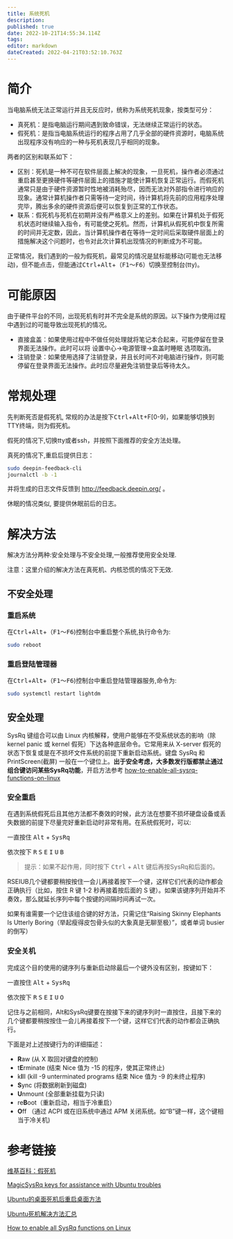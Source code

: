 ```yaml
---
title: 系统死机
description: 
published: true
date: 2022-10-21T14:55:34.114Z
tags: 
editor: markdown
dateCreated: 2022-04-21T03:52:10.763Z
---
```


# 简介

当电脑系统无法正常运行并且无反应时，统称为系统死机现象，按类型可分：

- 真死机：是指电脑运行期间遇到致命错误，无法继续正常运行的状态。
- 假死机：是指当电脑系统运行的程序占用了几乎全部的硬件资源时，电脑系统出现程序没有响应的一种与死机表现几乎相同的现象。

两者的区别和联系如下：

- 区别：死机是一种不可在软件层面上解决的现象，一旦死机，操作者必须通过重启甚至更换硬件等硬件层面上的措施才能使计算机恢复正常运行。而假死机通常只是由于硬件资源暂时性地被消耗殆尽，因而无法对外部指令进行响应的现象。通常计算机操作者只需等待一定时间，待计算机将先前的应用程序处理完毕，腾出多余的硬件资源后便可以恢复到正常的工作状态。
- 联系：假死机与死机在初期并没有严格意义上的差别。如果在计算机处于假死机状态时继续输入指令，有可能使之死机。然而，计算机从假死机中恢复所需的时间并无定数，因此，当计算机操作者在等待一定时间后采取硬件层面上的措施解决这个问题时，也令对此次计算机出现情况的判断成为不可能。

正常情况，我们遇到的一般为假死机，最常见的情况是鼠标能移动(可能也无法移动)，但不能点击，但能通过<kbd>Ctrl</kbd>+<kbd>Alt</kbd>+（<kbd>F1</kbd>～<kbd>F6</kbd>）切换至控制台(tty)。

# 可能原因
由于硬件平台的不同，出现死机有时并不完全是系统的原因。以下操作为使用过程中遇到过的可能导致出现死机的情况。
- 直接盒盖：如果使用过程中不做任何处理就将笔记本合起来，可能停留在登录界面无法操作。此时可以将 设置中心->电源管理->盒盖时睡眠 选项取消。
- 注销登录：如果使用选择了注销登录，并且长时间不对电脑进行操作，则可能停留在登录界面无法操作。此时应尽量避免注销登录后等待太久。

# 常规处理

先判断死否是假死机, 常规的办法是按下<kbd>Ctrl</kbd>+<kbd>Alt</kbd>+F[0-9]，如果能够切换到TTY终端，则为假死机。

假死的情况下,切换tty或者ssh，并按照下面推荐的安全方法处理。

真死的情况下,重启后提供日志：
```bash
sudo deepin-feedback-cli
journalctl -b -1
```
并将生成的日志文件反馈到 http://feedback.deepin.org/ 。

休眠的情况类似, 要提供休眠前后的日志。

# 解决方法

解决方法分两种:安全处理与不安全处理,一般推荐使用安全处理.

注意：这里介绍的解决方法在真死机、内核恐慌的情况下无效.

## 不安全处理

### 重启系统

在<kbd>Ctrl</kbd>+<kbd>Alt</kbd>+（<kbd>F1</kbd>～<kbd>F6</kbd>)控制台中重启整个系统,执行命令为:
```bash
sudo reboot
```
### 重启登陆管理器

在<kbd>Ctrl</kbd>+<kbd>Alt</kbd>+（<kbd>F1</kbd>～<kbd>F6</kbd>)控制台中重启登陆管理器服务,命令为:
```bash
sudo systemctl restart lightdm
```
## 安全处理

SysRq 键组合可以由 Linux 内核解释，使用户能够在不受系统状态的影响（除 kernel panic 或 kernel 假死）下达各种底层命令。它常用来从 X-server 假死的状态下恢复或是在不损坏文件系统的前提下重新启动系统。键盘 SysRq 和 PrintScreen(截屏) 一般在一个键位上。**出于安全考虑，大多数发行版都禁止通过组合键访问某些SysRq功能**，开启方法参考 [how-to-enable-all-sysrq-functions-on-linux](https://linuxconfig.org/how-to-enable-all-sysrq-functions-on-linux)

### 安全重启

在遇到系统假死后且其他方法都不奏效的时候，此方法在想要不损坏硬盘设备或丢失数据的前提下尽量完好重新启动时非常有用。在系统假死时，可以:

一直按住 <kbd>Alt</kbd> + <kbd>SysRq</kbd>

依次按下 <kbd>R</kbd> <kbd>S</kbd> <kbd>E</kbd> <kbd>I</kbd> <kbd>U</kbd> <kbd>B</kbd>

>提示：如果不起作用，同时按下 <kbd>Ctrl</kbd> + <kbd>Alt</kbd> 键后再按SysRq和后面的。

RSEIUB几个键都要稍按按住一会儿再接着按下一个键，这样它们代表的动作都会正确执行（比如，按住 R 键 1-2 秒再接着按后面的 S 键）。如果该键序列开始并不奏效，那么就延长序列中每个按键的间隔时间再试一次。

如果有谁需要一个记住该组合键的好方法，只需记住“Raising Skinny Elephants Is Utterly Boring（举起瘦得皮包骨头似的大象真是无聊至极）”，或者单词 busier 的倒写）

### 安全关机

完成这个目的使用的键序列与重新启动除最后一个键外没有区别，按键如下：

一直按住 <kbd>Alt</kbd> + <kbd>SysRq</kbd>

依次按下 <kbd>R</kbd> <kbd>S</kbd> <kbd>E</kbd> <kbd>I</kbd> <kbd>U</kbd> <kbd>O</kbd>

记住与之前相同，Alt和SysRq键要在按接下来的键序列时一直按住，且接下来的几个键都要稍按按住一会儿再接着按下一个键，这样它们代表的动作都会正确执行。

下面是对上述按键行为的详细描述：

- **R**aw (从 X 取回对键盘的控制)
- t**E**rminate (结束 Nice 值为 -15 的程序，使其正常终止)
- k**I**ll (kill -9 unterminated programs 结束 Nice 值为 -9 的未终止程序)
- **S**ync (将数据刷新到磁盘)
- **U**nmount (全部重新挂载为只读)
- re**B**oot（重新启动，相当于冷重启）
- **O**ff （通过 ACPI 或在旧系统中通过 APM 关闭系统。如“B”键一样，这个键相当于冷关机)



# 参考链接

[维基百科：假死机](http://zh.wikipedia.org/wiki/%E5%81%87%E6%AD%BB%E6%9C%BA)

[MagicSysRq keys for assistance with Ubuntu troubles](http://ubuntuforums.org/showthread.php?t=617349)

[Ubuntu的桌面死机后重启桌面方法](http://linux.net527.cn/Ubuntu/Ubuntuanzhuangyuyingyong/18698.html)

[Ubuntu死机解决方法汇总](https://www.jianshu.com/p/36fb9eed82a3)

[How to enable all SysRq functions on Linux](https://linuxconfig.org/how-to-enable-all-sysrq-functions-on-linux)